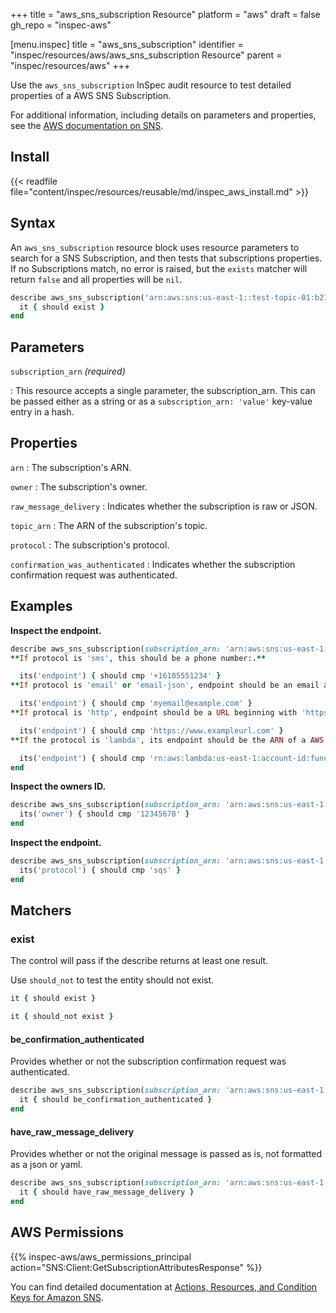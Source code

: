 +++
title = "aws_sns_subscription Resource"
platform = "aws"
draft = false
gh_repo = "inspec-aws"

[menu.inspec]
title = "aws_sns_subscription"
identifier = "inspec/resources/aws/aws_sns_subscription Resource"
parent = "inspec/resources/aws"
+++

Use the `aws_sns_subscription` InSpec audit resource to test detailed properties of a AWS SNS Subscription.

For additional information, including details on parameters and properties, see the [AWS documentation on SNS](https://docs.aws.amazon.com/sns/latest/dg/sns-getting-started.html).

## Install

{{< readfile file="content/inspec/resources/reusable/md/inspec_aws_install.md" >}}

## Syntax

An `aws_sns_subscription` resource block uses resource parameters to search for a SNS Subscription, and then tests that subscriptions properties.  If no Subscriptions match, no error is raised, but the `exists` matcher will return `false` and all properties will be `nil`.

```ruby
describe aws_sns_subscription('arn:aws:sns:us-east-1::test-topic-01:b214aff5-a2c7-438f-a753-8494493f2ff6') do
  it { should exist }
end
```

## Parameters

`subscription_arn` _(required)_

: This resource accepts a single parameter, the subscription_arn.
  This can be passed either as a string or as a `subscription_arn: 'value'` key-value entry in a hash.

## Properties

`arn`
: The subscription's ARN.

`owner`
: The subscription's owner.

`raw_message_delivery`
: Indicates whether the subscription is raw or JSON.

`topic_arn`
: The ARN of the subscription's topic.

`protocol`
: The subscription's protocol.

`confirmation_was_authenticated`
: Indicates whether the subscription confirmation request was authenticated.

## Examples

**Inspect the endpoint.**

```ruby
describe aws_sns_subscription(subscription_arn: 'arn:aws:sns:us-east-1::test-topic-01:b214aff5-a2c7-438f-a753-8494493f2ff6' ) do
**If protocol is 'sms', this should be a phone number:.**

  its('endpoint') { should cmp '+16105551234' }
**If protocol is 'email' or 'email-json', endpoint should be an email address.**

  its('endpoint') { should cmp 'myemail@example.com' }
**If protocal is 'http', endpoint should be a URL beginning with 'https://'.**

  its('endpoint') { should cmp 'https://www.exampleurl.com' }
**If the protocol is 'lambda', its endpoint should be the ARN of a AWS Lambda function.**

  its('endpoint') { should cmp 'rn:aws:lambda:us-east-1:account-id:function:myfunction' }
end
```

**Inspect the owners ID.**

```ruby
describe aws_sns_subscription(subscription_arn: 'arn:aws:sns:us-east-1::test-topic-01:b214aff5-a2c7-438f-a753-8494493f2ff6' ) do
  its('owner') { should cmp '12345678' }
end
```

**Inspect the endpoint.**

```ruby
describe aws_sns_subscription(subscription_arn: 'arn:aws:sns:us-east-1::test-topic-01:b214aff5-a2c7-438f-a753-8494493f2ff6' ) do
  its('protocol') { should cmp 'sqs' }
end
```

## Matchers

### exist

The control will pass if the describe returns at least one result.

Use `should_not` to test the entity should not exist.

```ruby
it { should exist }
```

```ruby
it { should_not exist }
```

#### be_confirmation_authenticated

Provides whether or not the subscription confirmation request was authenticated.

```ruby
describe aws_sns_subscription(subscription_arn: 'arn:aws:sns:us-east-1::NOGOOD:b214aff5-a2c7-438f-a753-8494493f2ff6')
  it { should be_confirmation_authenticated }
end
```

#### have_raw_message_delivery

Provides whether or not the original message is passed as is, not formatted as a json or yaml.

```ruby
describe aws_sns_subscription(subscription_arn: 'arn:aws:sns:us-east-1::NOGOOD:b214aff5-a2c7-438f-a753-8494493f2ff6')
  it { should have_raw_message_delivery }
end
```

## AWS Permissions

{{% inspec-aws/aws_permissions_principal action="SNS:Client:GetSubscriptionAttributesResponse" %}}

You can find detailed documentation at [Actions, Resources, and Condition Keys for Amazon SNS](https://docs.aws.amazon.com/IAM/latest/UserGuide/list_amazonsns.html).
